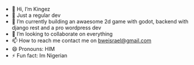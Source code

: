 - 👋 Hi, I’m Kingez
- 👀 Just a regular dev 
- 🌱 I’m currently building an awaesome 2d game with godot, backend with django rest and a pro wordpress dev
- 💞️ I’m looking to collaborate on everything
- 📫 How to reach me contact me on bweisrael@gmail.com 
- 😄 Pronouns: HIM
- ⚡ Fun fact: Im Nigerian

<!---
Kingezdev/Kingezdev is a ✨ special ✨ repository because its `README.md` (this file) appears on your GitHub profile.
You can click the Preview link to take a look at your changes.
--->
